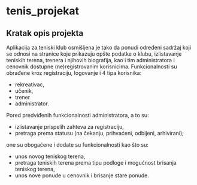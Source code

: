# tenis_projekat

## Kratak opis projekta 

Aplikacija za teniski klub osmišljena je tako da ponudi određeni sadržaj koji se odnosi na stranice koje prikazuju opšte podatke o klubu, izlistavanje teniskih terena, trenera i njihovih biografija, kao i tim administratora i cenovnik dostupne (ne)registrovanim korisnicima. Funkcionalnosti su obrađene kroz registraciju, logovanje i 4 tipa korisnika: 
- rekreativac, 
- učenik, 
- trener 
- administrator. 

Pored predviđenih funkcionalnosti administratora, a to su: 
- izlistavanje prispelih zahteva za registraciju, 
- pretraga prema statusu (na čekanju, prihvaćeni, odbijeni, arhivirani); 

one su obogaćene i dodate su funkcionalnosti kao što su: 
- unos novog teniskog terena, 
- pretraga teniskih terena prema tipu podloge i mogućnost brisanja teniskog terena, 
- unos nove ponude u cenovnik i brisanje stare ponude. 
